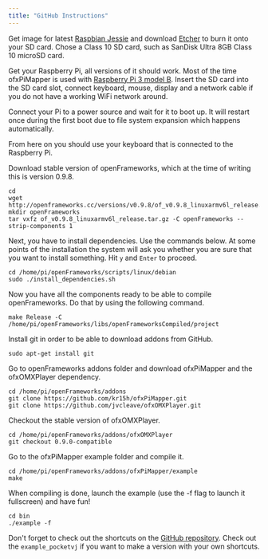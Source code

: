 ```yaml
---
title: "GitHub Instructions"
---
```


Get image for latest [Raspbian Jessie](http://downloads.raspberrypi.org/raspbian/images/raspbian-2017-07-05/) and download [Etcher](https://etcher.io/) to burn it onto your SD card. Chose a Class 10 SD card, such as SanDisk Ultra 8GB Class 10 microSD card.

Get your Raspberry Pi, all versions of it should work. Most of the time ofxPiMapper is used with [Raspberry Pi 3 model B](https://www.raspberrypi.org/products/raspberry-pi-3-model-b/). Insert the SD card into the SD card slot, connect keyboard, mouse, display and a network cable if you do not have a working WiFi network around.

Connect your Pi to a power source and wait for it to boot up. It will restart once during the first boot due to file system expansion which happens automatically.

From here on you should use your keyboard that is connected to the Raspberry Pi.

Download stable version of openFrameworks, which at the time of writing this is version 0.9.8.

```
cd
wget http://openframeworks.cc/versions/v0.9.8/of_v0.9.8_linuxarmv6l_release.tar.gz
mkdir openFrameworks
tar vxfz of_v0.9.8_linuxarmv6l_release.tar.gz -C openFrameworks --strip-components 1
```

Next, you have to install dependencies. Use the commands below. At some points of the installation the system will ask you whether you are sure that you want to install something. Hit `y` and `Enter` to proceed.

```
cd /home/pi/openFrameworks/scripts/linux/debian
sudo ./install_dependencies.sh
```

Now you have all the components ready to be able to compile openFrameworks. Do that by using the following command.

```
make Release -C /home/pi/openFrameworks/libs/openFrameworksCompiled/project
```

Install git in order to be able to download addons from GitHub.

```
sudo apt-get install git
```

Go to openFrameworks addons folder and download ofxPiMapper and the ofxOMXPlayer dependency.

```
cd /home/pi/openFrameworks/addons
git clone https://github.com/kr15h/ofxPiMapper.git
git clone https://github.com/jvcleave/ofxOMXPlayer.git
```

Checkout the stable version of ofxOMXPlayer.

```
cd /home/pi/openFrameworks/addons/ofxOMXPlayer
git checkout 0.9.0-compatible
```

Go to the ofxPiMapper example folder and compile it.

```
cd /home/pi/openFrameworks/addons/ofxPiMapper/example
make
```

When compiling is done, launch the example (use the -f flag to launch it fullscreen) and have fun! 

```
cd bin
./example -f
```

Don't forget to check out the shortcuts on the [GitHub repository](https://github.com/kr15h/ofxPiMapper#other-shortcuts). Check out the `example_pocketvj` if you want to make a version with your own shortcuts.

